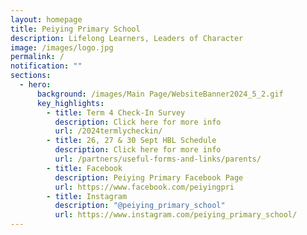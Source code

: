```yaml
---
layout: homepage
title: Peiying Primary School
description: Lifelong Learners, Leaders of Character
image: /images/logo.jpg
permalink: /
notification: ""
sections:
  - hero:
      background: /images/Main Page/WebsiteBanner2024_5_2.gif
      key_highlights:
        - title: Term 4 Check-In Survey
          description: Click here for more info
          url: /2024termlycheckin/
        - title: 26, 27 & 30 Sept HBL Schedule
          description: Click here for more info
          url: /partners/useful-forms-and-links/parents/
        - title: Facebook
          description: Peiying Primary Facebook Page
          url: https://www.facebook.com/peiyingpri
        - title: Instagram
          description: "@peiying_primary_school"
          url: https://www.instagram.com/peiying_primary_school/
---
```

